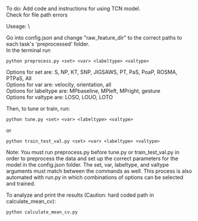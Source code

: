 To do: Add code and instructions for using TCN model. \
Check for file path errors 


Useage: \

Go into config.json and change "raw_feature_dir" to the correct paths to each task's 'preprocessed' folder. \
In the terminal run
```
python preprocess.py <set> <var> <labeltype> <valtype>
```
Options for set are: S, NP, KT, SNP, JIGSAWS, PT, PaS, PoaP, ROSMA, PTPaS, All  \
Options for var are: velocity, orientation, all \
Options for labeltype are: MPbaseline, MPleft, MPright, gesture \
Options for valtype are: LOSO, LOUO, LOTO 

Then, to tune or train, run:
```
python tune.py <set> <var> <labeltype> <valtype>
```
or 
```
python train_test_val.py <set> <var> <labeltype> <valtype>
```
Note: You must run preprocess.py before tune.py or train_test_val.py in order to preprocess the data and set up the correct parameters for the model in the config.json folder. 
The set, var, labeltype, and valtype arguments must match between the commands as well.
This process is also automated with run.py in which combinations of options can be selected and trained.

To analyze and print the results (Caution: hard coded path in calculate_mean_cv):
```
python calculate_mean_cv.py
```
